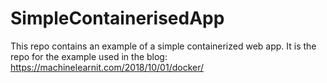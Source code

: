# SimpleContainerisedApp


This repo contains an example of a simple containerized web app. It is the repo for the example used in the blog: https://machinelearnit.com/2018/10/01/docker/ 
